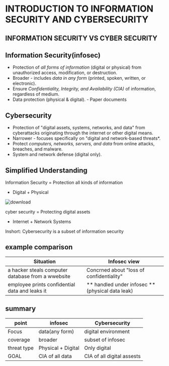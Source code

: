 # INTRODUCTION TO INFORMATION SECURITY AND CYBERSECURITY
## INFORMATION SECURITY VS CYBER SECURITY


## Information Security(infosec)
- Protection of *all forms of information* (digital or physical) from unauthorized access, modification, or destruction.
-  Broader - includes *data in any form* (printed, spoken, written, or electronic).
- Ensure *Confidentiality, Integrity, and Availability (CIA)* of information, regardless of medium.
- Data protection (physical & digital).
- Paper documents
## Cybersecurity
- Protection of "digital assets, systems, networks, and data" from cyberattacks originating through the internet or other digital means.
- Narrower - focuses specifically on "digital and network-based threats*.
- Protect *computers, networks, servers, and data* from online attacks, breaches, and malware.
- System and network defense (digital only).
## Simplified Understanding
  Information Security = Protection all kinds of information
- Digital + Physical

![download](https://github.com/user-attachments/assets/8c18d371-3380-4491-88dd-6b5a8fbe0919)

cyber security = Protecting digital assets 
- Internet + Network Systems

Inshort:
 Cybersecurity is a subset of information security
## example comparison
| Situation                                         | Infosec view                                     | 
|---------------------------------------------------|--------------------------------------------------|
| a hacker steals computer database from a wwebsite | Concrned about "loss of confidentiality"         |
| employee prints confidential data and leaks it    | ** handled under infosec ** (physical data leak) |

## summary          
| point       | infosec            | Cybersecurity              |
|-------------|--------------------|---------------------       |
| Focus       | data(any form)     | digital environment        |          
| coverage    | broader            | subset of infosec          |
| threat type | Physical + Digital | Only digital               |
| GOAL        | CIA of all data    | CIA of all digital assests |
 
 

 
